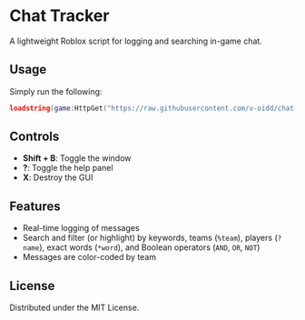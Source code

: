 # Chat Tracker

A lightweight Roblox script for logging and searching in-game chat.

## Usage

Simply run the following:

```lua
loadstring(game:HttpGet("https://raw.githubusercontent.com/v-oidd/chat-tracker/main/chat-tracker.lua"))()
```

## Controls

- **Shift + B**: Toggle the window
- **?**: Toggle the help panel
- **X**: Destroy the GUI

## Features

- Real-time logging of messages
- Search and filter (or highlight) by keywords, teams (`%team`), players (`?name`), exact words (`*word`), and Boolean operators (`AND`, `OR`, `NOT`)
- Messages are color-coded by team

## License

Distributed under the MIT License.

